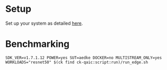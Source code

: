 # Setup
Set up your system as detailed [here](https://github.com/krai/ck-qaic/blob/main/script/setup.aedk/README.md).

# Benchmarking
```
SDK_VER=v1.7.1.12 POWER=yes SUT=aedke DOCKER=no MULTISTREAM_ONLY=yes WORKLOADS="resnet50" $(ck find ck-qaic:script:run)/run_edge.sh
```

